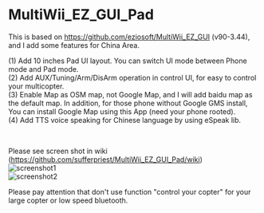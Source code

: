 MultiWii_EZ_GUI_Pad
===================

This is based on https://github.com/eziosoft/MultiWii_EZ_GUI (v90-3.44), and I add some features for China Area.

(1) Add 10 inches Pad UI layout. You can switch UI mode between Phone mode and Pad mode.
<br>
(2) Add AUX/Tuning/Arm/DisArm operation in control UI, for easy to control your multicopter.
<br>
(3) Enable Map as OSM map, not Google Map, and I will add baidu map as the default map. In addition, for those phone without Google GMS install,
    You can install Google Map using this App (need your phone rooted).
<br>
(4) Add TTS voice speaking for Chinese language by using eSpeak lib.

<br>

Please see screen shot in wiki (https://github.com/sufferpriest/MultiWii_EZ_GUI_Pad/wiki)
<br>
<img src="https://camo.githubusercontent.com/4611f1e5d68b037f148378615c701412fa36e260/687474703a2f2f63616368652e616d6f6262732e636f6d2f6e6577323031322f666f72756d2f3230313331312f30362f3232333234323133663379636f746f7837656b336f332e706e672e7468756d622e6a7067" alt="screenshot1" data-canonical-src="http://cache.amobbs.com/new2012/forum/201311/06/22324213f3ycotox7ek3o3.png.thumb.jpg">
<br>
<img src="https://camo.githubusercontent.com/dc1c5af1ff0db9fd2adc08f9f8a9d737f2c651fc/687474703a2f2f63616368652e616d6f6262732e636f6d2f6e6577323031322f666f72756d2f3230313331312f30362f323233323439356f373778766c6e357a3576766b76732e706e672e7468756d622e6a7067" alt="screenshot2" data-canonical-src="http://cache.amobbs.com/new2012/forum/201311/06/2232495o77xvln5z5vvkvs.png.thumb.jpg">
<br>

Please pay attention that don't use function "control your copter" for your large copter or low speed bluetooth.
